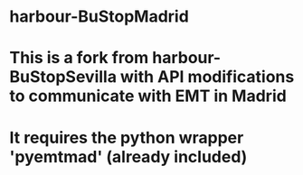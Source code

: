 # harbour-BuStopMadrid
# This is a fork from harbour-BuStopSevilla with API modifications to communicate with EMT in Madrid
# It requires the python wrapper 'pyemtmad' (already included)
